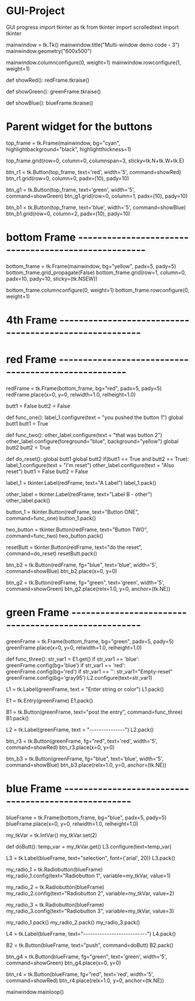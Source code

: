 # GUI-Project
GUI progress
import tkinter as tk
from tkinter import scrolledtext
import tkinter

mainwindow = tk.Tk()
mainwindow.title("Multi-window demo code - 3")
mainwindow.geometry("600x500")

mainwindow.columnconfigure(0, weight=1)
mainwindow.rowconfigure(1, weight=1)

def showRed():
    redFrame.tkraise()

def showGreen():
    greenFrame.tkraise()

def showBlue():
    blueFrame.tkraise()


# Parent widget for the buttons
top_frame = tk.Frame(mainwindow, bg="cyan", highlightbackground="black", highlightthickness=1)

top_frame.grid(row=0, column=0, columnspan=3, sticky=tk.N+tk.W+tk.E)

btn_r1 = tk.Button(top_frame, text='red', width='5', command=showRed)
btn_r1.grid(row=0, column=0, padx=(10), pady=10)

btn_g1 = tk.Button(top_frame, text='green', width='5', command=showGreen)
btn_g1.grid(row=0, column=1, padx=(10), pady=10)

btn_b1 = tk.Button(top_frame, text='blue', width='5', command=showBlue)
btn_b1.grid(row=0, column=2, padx=(10), pady=10)

# bottom Frame ----------------------------------------------------
bottom_frame = tk.Frame(mainwindow, bg="yellow", padx=5, pady=5)
bottom_frame.grid_propagate(False)
bottom_frame.grid(row=1, column=0, padx=10, pady=10, sticky=(tk.NSEW))

bottom_frame.columnconfigure(0, weight=1)
bottom_frame.rowconfigure(0, weight=1)

# 4th Frame -------------------------------------------------------


# red Frame ----------------------------------------------------

redFrame = tk.Frame(bottom_frame, bg="red", padx=5, pady=5)
redFrame.place(x=0, y=0, relwidth=1.0, relheight=1.0)


butt1 = False
butt2 = False

def func_one():
    label_1.configure(text = "you pushed the button 1")
    global butt1
    butt1 = True

def func_two():
    other_label.configure(text = "that was button 2")
    other_label.configure(foreground="blue", background="yellow")
    global butt2
    butt2 = True

def do_reset():
    global butt1
    global butt2
    if(butt1 == True and butt2 == True):
        label_1.configure(text = "I'm reset")
        other_label.configure(text = "Also reset")
        butt1 = False
        butt2 = False

label_1 = tkinter.Label(redFrame, text="A Label")
label_1.pack()

other_label = tkinter.Label(redFrame, text="Label B - other")
other_label.pack()                          

button_1 = tkinter.Button(redFrame, text="Button ONE", command=func_one)
button_1.pack()

two_button = tkinter.Button(redFrame, text="Button TWO", command=func_two)
two_button.pack()

resetButt = tkinter.Button(redFrame, text="do the reset", command=do_reset)
resetButt.pack()


btn_b2 = tk.Button(redFrame, fg="blue", text='blue', width='5', command=showBlue)
btn_b2.place(x=0, y=0)

btn_g2 = tk.Button(redFrame, fg="green", text='green', width='5', command=showGreen)
btn_g2.place(relx=1.0, y=0, anchor=(tk.NE))

# green Frame ----------------------------------------------------
greenFrame = tk.Frame(bottom_frame, bg="green", padx=5, pady=5)
greenFrame.place(x=0, y=0, relwidth=1.0, relheight=1.0)


def func_three():
    str_var1 = E1.get()
    if str_var1 == 'blue':
        greenFrame.config(bg='blue')
    if str_var1 == 'red':
        greenFrame.config(bg='red')
    if str_var1 == '':
        str_var1="Empty-reset"
        greenFrame.config(bg='gray95')
    L2.configure(text=str_var1)

L1 = tk.Label(greenFrame, text = "Enter string or color")
L1.pack()

E1 = tk.Entry(greenFrame)
E1.pack()

B1 = tk.Button(greenFrame, text="post the entry", command=func_three)
B1.pack()

L2 = tk.Label(greenFrame, text = "---------------")
L2.pack()



btn_r3 = tk.Button(greenFrame, fg="red", text='red', width='5', command=showRed)
btn_r3.place(x=0, y=0)

btn_b3 = tk.Button(greenFrame, fg="blue", text='blue', width='5', command=showBlue)
btn_b3.place(relx=1.0, y=0, anchor=(tk.NE))

# blue Frame ----------------------------------------------------
blueFrame = tk.Frame(bottom_frame, bg="blue", padx=5, pady=5)
blueFrame.place(x=0, y=0, relwidth=1.0, relheight=1.0)

my_tkVar = tk.IntVar()
my_tkVar.set(2)


def doButt():
    temp_var = my_tkVar.get()
    L3.configure(text=temp_var)

L3 = tk.Label(blueFrame, text="selection", font=('arial', 20))
L3.pack()

my_radio_1 = tk.Radiobutton(blueFrame)
my_radio_1.config(text="Radiobutton 1", variable=my_tkVar, value=1)

my_radio_2 = tk.Radiobutton(blueFrame)
my_radio_2.config(text="Radiobutton 2", variable=my_tkVar, value=2)

my_radio_3 = tk.Radiobutton(blueFrame)
my_radio_3.config(text="Radiobutton 3", variable=my_tkVar, value=3)

my_radio_1.pack()
my_radio_2.pack()
my_radio_3.pack()

L4 = tk.Label(blueFrame, text="---------------------------")
L4.pack()

B2 = tk.Button(blueFrame, text="push", command=doButt)
B2.pack()


btn_g4 = tk.Button(blueFrame, fg="green", text='green', width='5', command=showGreen)
btn_g4.place(x=0, y=0)

btn_r4 = tk.Button(blueFrame, fg="red", text='red', width='5', command=showRed)
btn_r4.place(relx=1.0, y=0, anchor=(tk.NE))


mainwindow.mainloop()